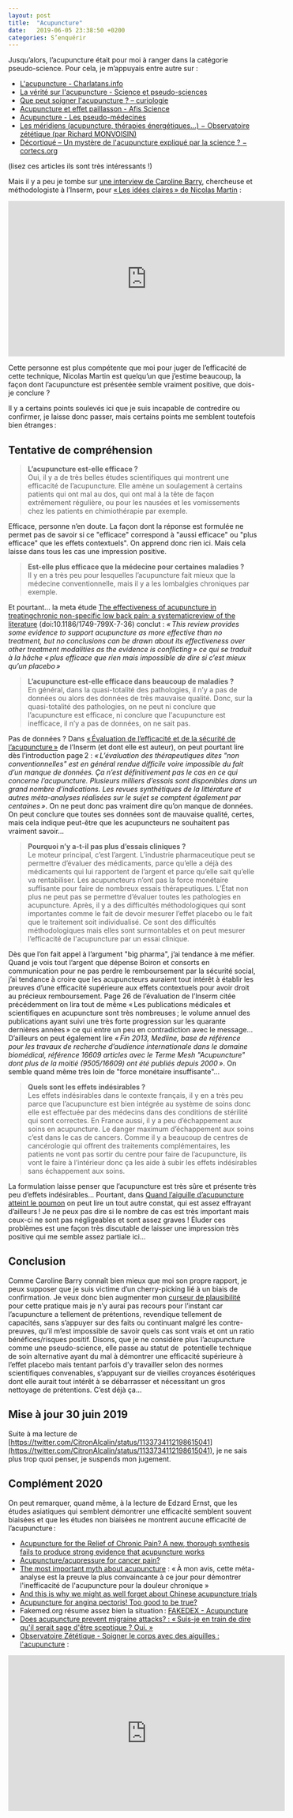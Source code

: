 ```yaml
---
layout: post
title:  "Acupuncture"
date:   2019-06-05 23:38:50 +0200
categories: S’enquérir
---
```

Jusqu’alors, l’acupuncture était pour moi à ranger dans la catégorie pseudo-science. Pour cela, je m’appuyais entre autre sur :

* [L'acupuncture - Charlatans.info](https://www.charlatans.info/acupuncture.php)
* [La vérité sur l'acupuncture - Science et pseudo-sciences](https://www.pseudo-sciences.org/La-verite-sur-l-acupuncture)
* [Que peut soigner l'acupuncture ? – curiologie](http://curiologie.fr/2018/06/acupuncture-maj/)
* [Acupuncture et effet paillasson - Afis Science](https://www.pseudo-sciences.org/Acupuncture-et-effet-paillasson)
* [Acupuncture - Les pseudo-médecines](http://www.pseudo-medecines.org/page-acupuncture-3615710.html)
* [Les méridiens (acupuncture, thérapies énergétiques…) − Observatoire zététique (par Richard MONVOISIN)](http://www.zetetique.fr/les-meridiens-acupuncture-therapies-energetiques/)
* [Décortiqué – Un mystère de l'acupuncture expliqué par la science ? − cortecs.org](https://cortecs.org/materiel/un-mystere-de-lacupuncture-explique-par-la-science/)

(lisez ces articles ils sont très intéressants !)

Mais il y a peu je tombe sur [une interview de Caroline Barry](https://www.franceculture.fr/sciences/lacupuncture-est-elle-efficace), chercheuse et méthodologiste à l’Inserm, pour [« Les idées claires » de Nicolas Martin](https://www.franceculture.fr/dossiers/les-idees-claires) :

<iframe width="560" height="315" src="https://www.youtube.com/embed/P1p241ioI5A" title="YouTube video player" frameborder="0" allow="accelerometer; autoplay; clipboard-write; encrypted-media; gyroscope; picture-in-picture" allowfullscreen></iframe>

Cette personne est plus compétente que moi pour juger de l’efficacité de cette technique, Nicolas Martin est quelqu’un que j’estime beaucoup, la façon dont l’acupuncture est présentée semble vraiment positive, que dois-je conclure ?

Il y a certains points soulevés ici que je suis incapable de contredire ou confirmer, je laisse donc passer, mais certains points me semblent toutefois bien étranges :

## Tentative de compréhension

> **L’acupuncture est-elle efficace ?**  
> Oui, il y a de très belles études scientifiques qui montrent une efficacité de l’acupuncture. Elle amène un soulagement à certains patients qui ont mal au dos, qui ont mal à la tête de façon extrêmement régulière, ou pour les nausées et les vomissements chez les patients en chimiothérapie par exemple.

Efficace, personne n’en doute. La façon dont la réponse est formulée ne permet pas de savoir si ce "efficace" correspond à "aussi efficace" ou "plus efficace" que les effets contextuels". On apprend donc rien ici. Mais cela laisse dans tous les cas une impression positive.

> **Est-elle plus efficace que la médecine pour certaines maladies ?**  
> Il y en a très peu pour lesquelles l’acupuncture fait mieux que la médecine conventionnelle, mais il y a les lombalgies chroniques par exemple.

Et pourtant… la meta étude [The effectiveness of acupuncture in treatingchronic non-specific low back pain: a systematicreview of the literature](https://josr-online.biomedcentral.com/track/pdf/10.1186/1749-799X-7-36) (doi:10.1186/1749-799X-7-36) conclut : _« This review provides some evidence to support acupuncture as more effective than no treatment, but no conclusions can be drawn about its effectiveness over other treatment modalities as the evidence is conflicting » ce qui se traduit à la hâche « plus efficace que rien mais impossible de dire si c’est mieux qu’un placebo »_

> **L’acupuncture est-elle efficace dans beaucoup de maladies ?**  
> En général, dans la quasi-totalité des pathologies, il n’y a pas de données ou alors des données de très mauvaise qualité. Donc, sur la quasi-totalité des pathologies, on ne peut ni conclure que l’acupuncture est efficace, ni conclure que l'acupuncture est inefficace, il n’y a pas de données, on ne sait pas.

Pas de données ? Dans [« Évaluation de l’efficacité et de la sécurité de l’acupuncture »](https://www.inserm.fr/sites/default/files/2017-11/Inserm_RapportThematique_EvaluationEfficaciteSecuriteAcupuncture_2014.pdf) de l’Inserm (et dont elle est auteur), on peut pourtant lire dès l’introduction page 2 : _« L’évaluation des thérapeutiques dites "non conventionnelles" est en général rendue difficile voire impossible du fait d’un manque de données. Ça n’est définitivement pas le cas en ce qui concerne l’acupuncture. Plusieurs milliers d’essais sont disponibles dans un grand nombre d’indications. Les revues synthétiques de la littérature et autres méta-analyses réalisées sur le sujet se comptent également par centaines »_. On ne peut donc pas vraiment dire qu’on manque de données. On peut conclure que toutes ses données sont de mauvaise qualité, certes, mais cela indique peut-être que les acupuncteurs ne souhaitent pas vraiment savoir…

> **Pourquoi n’y a-t-il pas plus d’essais cliniques ?**  
> Le moteur principal, c’est l’argent. L’industrie pharmaceutique peut se permettre d’évaluer des médicaments, parce qu’elle a déjà des médicaments qui lui rapportent de l’argent et parce qu’elle sait qu’elle va rentabiliser. Les acupuncteurs n’ont pas la force monétaire suffisante pour faire de nombreux essais thérapeutiques. L’État non plus ne peut pas se permettre d’évaluer toutes les pathologies en acupuncture. Après, il y a des difficultés méthodologiques qui sont importantes comme le fait de devoir mesurer l’effet placebo ou le fait que le traitement soit individualisé. Ce sont des difficultés méthodologiques mais elles sont surmontables et on peut mesurer l’efficacité de l'acupuncture par un essai clinique.

Dès que l’on fait appel à l’argument "big pharma", j’ai tendance à me méfier. Quand je vois tout l’argent que dépense Boiron et consorts en communication pour ne pas perdre le remboursement par la sécurité social, j’ai tendance à croire que les acupuncteurs auraient tout intérêt à établir les preuves d’une efficacité supérieure aux effets contextuels pour avoir droit au précieux remboursement. Page 26 de l’évaluation de l’Inserm citée précédemment on lira tout de même « Les publications médicales et scientifiques en acupuncture sont très nombreuses ; le volume annuel des publications ayant suivi une très forte progression sur les quarante dernières années » ce qui entre un peu en contradiction avec le message… D’ailleurs on peut également lire _« Fin 2013, Medline, base de référence pour les travaux de recherche d’audience internationale dans le domaine biomédical, référence 16609 articles avec le Terme Mesh "Acupuncture" dont plus de la moitié (9505/16609) ont été publiés depuis 2000 »_. On semble quand même très loin de "force monétaire insuffisante"…

> **Quels sont les effets indésirables ?**  
> Les effets indésirables dans le contexte français, il y en a très peu parce que l’acupuncture est bien intégrée au système de soins donc elle est effectuée par des médecins dans des conditions de stérilité qui sont correctes. En France aussi, il y a peu d’échappement aux soins en acupuncture. Le danger maximum d’échappement aux soins c’est dans le cas de cancers. Comme il y a beaucoup de centres de cancérologie qui offrent des traitements complémentaires, les patients ne vont pas sortir du centre pour faire de l’acupuncture, ils vont le faire à l’intérieur donc ça les aide à subir les effets indésirables sans échappement aux soins.

La formulation laisse penser que l’acupuncture est très sûre et présente très peu d’effets indésirables… Pourtant, dans [Quand l’aiguille d’acupuncture atteint le poumon](https://www.pseudo-sciences.org/Quand-l-aiguille-d-acupuncture-atteint-le-poumon) on peut lire un tout autre constat, qui est assez effrayant d’ailleurs ! Je ne peux pas dire si le nombre de cas est très important mais ceux-ci ne sont pas négligeables et sont assez graves ! Éluder ces problèmes est une façon très discutable de laisser une impression très positive qui me semble assez partiale ici…

## Conclusion

Comme Caroline Barry connaît bien mieux que moi son propre rapport, je peux supposer que je suis victime d’un cherry-picking lié à un biais de confirmation. Je veux donc bien augmenter mon [curseur de plausibilité](https://skeptikon.fr/videos/watch/1b8eed10-6a52-47b2-bf69-28046e73913c) pour cette pratique mais je n’y aurai pas recours pour l’instant car l’acupuncture a tellement de prétentions, revendique tellement de capacités, sans s’appuyer sur des faits ou continuant malgré les contre-preuves, qu’il m’est impossible de savoir quels cas sont vrais et ont un ratio bénéfices/risques positif. Disons, que je ne considère plus l’acupuncture comme une pseudo-science, elle passe au statut de   potentielle technique de soin alternative ayant du mal à démontrer une efficacité supérieure à l’effet placebo mais tentant parfois d’y travailler selon des normes scientifiques convenables, s’appuyant sur de vieilles croyances ésotériques dont elle aurait tout intérêt à se débarrasser et nécessitant un gros nettoyage de prétentions. C’est déjà ça…


## Mise à jour 30 juin 2019

Suite à ma lecture de [https://twitter.com/CitronAlcalin/status/1133734112198615041](https://twitter.com/CitronAlcalin/status/1133734112198615041), je ne sais plus trop quoi penser, je suspends mon jugement.

## Complément 2020

On peut remarquer, quand même, à la lecture de Edzard Ernst, que les études asiatiques qui semblent démontrer une efficacité semblent souvent biaisées et que les études non biaisées ne montrent aucune efficacité de l’acupuncture :

* [Acupuncture for the Relief of Chronic Pain? A new, thorough synthesis fails to produce strong evidence that acupuncture works](https://edzardernst.com/2020/01/acupuncture-for-the-relief-of-chronic-pain-a-new-thorough-synthesis-fails-to-produce-strong-evidence-that-acupuncture-works/)
* [Acupuncture/acupressure for cancer pain?](https://edzardernst.com/2020/01/acupuncture-acupressure-for-cancer-pain/)
* [The most important myth about acupuncture](https://edzardernst.com/2017/01/the-most-important-myth-about-acupuncture/) : « À mon avis, cette méta-analyse est la preuve la plus convaincante à ce jour pour démontrer l'inefficacité de l'acupuncture pour la douleur chronique »
* [And this is why we might as well forget about Chinese acupuncture trials](https://edzardernst.com/2014/05/and-this-is-why-we-might-as-well-forget-about-chinese-acupuncture-trials/)
* [Acupuncture for angina pectoris! Too good to be true?](https://edzardernst.com/2019/07/acupuncture-for-angina-pectoris-too-good-to-be-true/)
* Fakemed.org résume assez bien la situation : [FAKEDEX - Acupuncture](https://www.fakemed.org/fakedex-acupuncture/)
* [Does acupuncture prevent migraine attacks? : « Suis-je en train de dire qu'il serait sage d'être sceptique ? Oui. »](https://edzardernst.com/2020/03/does-acupuncture-prevent-migraine-attacks/)
* [Observatoire Zététique - Soigner le corps avec des aiguilles : l'acupuncture](https://www.youtube.com/watch?v=NmuGtytQYWg) :
<iframe width="560" height="315" src="https://www.youtube.com/embed/NmuGtytQYWg" title="YouTube video player" frameborder="0" allow="accelerometer; autoplay; clipboard-write; encrypted-media; gyroscope; picture-in-picture" allowfullscreen></iframe>

